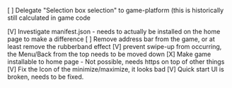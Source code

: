 [ ] Delegate "Selection box selection" to game-platform (this is historically still calculated in game code






[V] Investigate manifest.json - needs to actually be installed on the home page to make a difference
[ ] Remove address bar from the game, or at least remove the rubberband effect
[V] prevent swipe-up from occurring, the Menu/Back from the top needs to be moved down
[X] Make game installable to home page - Not possible, needs https on top of other things
[V] Fix the Icon of the minimize/maximize, it looks bad
[V] Quick start UI is broken, needs to be fixed.
